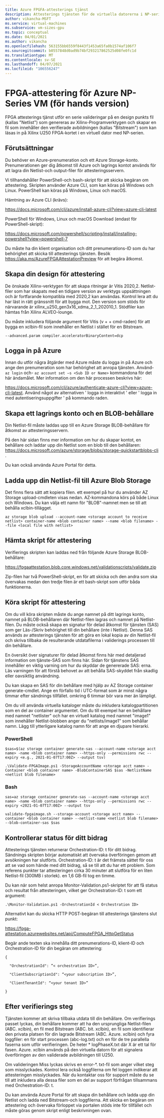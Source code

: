 ```yaml
---
title: Azure FPGFA-attesterings tjänst
description: Attesterings tjänsten för de virtuella datorerna i NP-serien.
author: vikancha-MSFT
ms.service: virtual-machines
ms.subservice: vm-sizes-gpu
ms.topic: conceptual
ms.date: 04/01/2021
ms.author: vikancha
ms.openlocfilehash: 563155bb6559f8443f1453a65fa0b1574af106f7
ms.sourcegitcommit: b0557848d0ad9b74bf293217862525d08fe0fc1d
ms.translationtype: MT
ms.contentlocale: sv-SE
ms.lasthandoff: 04/07/2021
ms.locfileid: "106556247"
---
```

# <a name="fpga-attestation-for-azure-np-series-vms-preview"></a>FPGA-attestering för Azure NP-Series VM (för hands version)

FPGA attesterings tjänst utför en serie valideringar på en design punkts fil (kallas "Netlist") som genereras av Xilinx-Programverktygen och skapar en fil som innehåller den verifierade avbildningen (kallas "Bitstream") som kan läsas in på Xilinx U250 FPGA-kortet i en virtuell dator med NP-serien.  

## <a name="prerequisites"></a>Förutsättningar  

Du behöver en Azure-prenumeration och ett Azure Storage-konto. Prenumerationen ger dig åtkomst till Azure och lagrings kontot används för att lagra din Netlist-och output-filer för attesteringsservern.  

Vi tillhandahåller PowerShell-och bash-skript för att skicka begäran om attestering.   Skripten använder Azure CLI, som kan köras på Windows och Linux. PowerShell kan köras på Windows, Linux och macOS.  

Hämtning av Azure CLI (krävs):  

https://docs.microsoft.com/cli/azure/install-azure-cli?view=azure-cli-latest  

PowerShell för Windows, Linux och macOS Download (endast för PowerShell-skript):  

https://docs.microsoft.com/powershell/scripting/install/installing-powershell?view=powershell-7  

Du måste ha din klient organisation och ditt prenumerations-ID som du har behörighet att skicka till attesterings tjänsten. Besök https://aka.ms/AzureFPGAAttestationPreview för att begära åtkomst. 

## <a name="building-your-design-for-attestation"></a>Skapa din design för attestering  

De önskade Xilinx-verktygen för att skapa ritningar är Vitis 2020,2. Netlist-filer som har skapats med en tidigare version av verktygs uppsättningen och är fortfarande kompatibla med 2020,2 kan användas. Kontrol lera att du har läst in rätt gränssnitt för att bygga mot. Den version som stöds för närvarande är xilinx_u250_gen3x16_xdma_2_1_202010_1. Stödfiler kan hämtas från Xilinx ALVEO-lounge. 

Du måste inkludera följande argument för Vitis (v + + cmd-raden) för att bygga en xclbin-fil som innehåller en Netlist i stället för en Bitstream.   

```--advanced.param compiler.acceleratorBinaryContent=dcp  ```

## <a name="logging-into-azure"></a>Logga in på Azure  

Innan du utför några åtgärder med Azure måste du logga in på Azure och ange den prenumeration som har behörighet att anropa tjänsten. Använd- ```az login``` och- ```az account set –s <Sub ID or Name>``` kommandona för det här ändamålet. Mer information om den här processen beskrivs här:  

https://docs.microsoft.com/cli/azure/authenticate-azure-cli?view=azure-cli-latest. Använd något av alternativen ' logga in interaktivt ' eller ' logga in med autentiseringsuppgifter ' på kommando raden.  

## <a name="creating-a-storage-account-and-blob-container"></a>Skapa ett lagrings konto och en BLOB-behållare  

Din Netlist-fil måste laddas upp till en Azure Storage BLOB-behållare för åtkomst av attesteringsservern.  

På den här sidan finns mer information om hur du skapar kontot, en behållare och laddar upp din Netlist som en blob till den behållaren: https://docs.microsoft.com/azure/storage/blobs/storage-quickstartblobs-cli .  

Du kan också använda Azure Portal för detta.  

## <a name="upload-your-netlist-file-to-azure-blob-storage"></a>Ladda upp din Netlist-fil till Azure Blob Storage  

Det finns flera sätt att kopiera filen. ett exempel på hur du använder AZ Storage upload-cmdleten visas nedan. AZ-kommandona körs på både Linux och Windows. Du kan välja ett namn för "BLOB"-namnet men se till att behålla xclbin-tillägget. 

```az storage blob upload --account-name <storage account to receive netlist> container-name <blob container name> --name <blob filename> --file <local file with netlist>  ```

## <a name="download-the-attestation-scripts"></a>Hämta skript för attestering  

Verifierings skripten kan laddas ned från följande Azure Storage BLOB-behållare:  

https://fpgaattestation.blob.core.windows.net/validationscripts/validate.zip  

Zip-filen har två PowerShell-skript, en för att skicka och den andra som ska övervakas medan den tredje filen är ett bash-skript som utför båda funktionerna.  

## <a name="running-the-attestation-scripts"></a>Köra skript för attestering  

Om du vill köra skripten måste du ange namnet på ditt lagrings konto, namnet på BLOB-behållaren där Netlist-filen lagras och namnet på Netlist-filen. Du måste också skapa en signatur för delad åtkomst för tjänsten (SAS) som ger Läs-/Skriv behörighet till din behållare (inte i Netlist). Denna SAS används av attesterings tjänsten för att göra en lokal kopia av din Netlist-fil och skriva tillbaka de resulterande utdatafilerna i validerings processen till din behållare.  

En översikt över signaturer för delad åtkomst finns här med detaljerad information om tjänste-SAS som finns här. Sidan för tjänstens SAS innehåller en viktig varning om hur du skyddar de genererade SAS: erna.  Läs varningen för att förstå behovet av att behålla SAS-skyddet från skadlig eller oavsiktlig användning.  

Du kan skapa en SAS för din behållare med hjälp av AZ Storage container generate-cmdlet. Ange en förfallo tid i UTC-format som är minst några timmar efter sändnings tillfället. omkring 6 timmar bör vara mer än lämpligt.  

Om du vill använda virtuella kataloger måste du inkludera katalogpartitionen som en del av container argumentet. Om du till exempel har en behållare med namnet "netlister" och har en virtuell katalog med namnet "image1" som innehåller Netlist-blobben anger du "netlists/image1" som behållar namn. Lägg till ytterligare katalog namn för att ange en djupare hierarki. 

### <a name="powershell"></a>PowerShell   

```$sas=$(az storage container generate-sas --account-name <storage acct name> -name <blob container name> --https-only --permissions rwc --expiry <e.g., 2021-01-07T17:00Z> --output tsv)  ```

```.\Validate-FPGAImage.ps1 -StorageAccountName <storage acct name> -Container <blob container name> -BlobContainerSAS $sas -NetlistName <netlist blob filename>  ```

### <a name="bash"></a>Bash  

``` sas=az storage container generate-sas --account-name <storage acct name> -name <blob container name> --https-only --permissions rwc --expiry <2021-01-07T17:00Z> --output tsv  ```

```validate-fpgaimage.sh --storage-account <storage acct name> --container <blob container name> --netlist-name <netlist blob filename> --blob-container-sas $sas ``` 

## <a name="checking-on-the-status-of-your-submission"></a>Kontrollerar status för ditt bidrag  

Attesterings tjänsten returnerar Orchestration-ID: t för ditt bidrag. Sändnings skripten börjar automatiskt att övervaka överföringen genom att avsökningen har slutförts. Orchestration-ID: t är det främsta sättet för oss att se vad som hände med ditt bidrag, så se till att du har ett problem. Som referens punkter tar attesteringen cirka 30 minuter att slutföra för en liten Netlist-fil (300MB i storlek). en 1,6 GB-fil tog en timme. 

Du kan när som helst anropa Monitor-Validation.ps1-skriptet för att få status och resultat från attesteringen, vilket ger Orchestration-ID: t som ett argument:  

```.\Monitor-Validation.ps1 -OrchestrationId < Orchestration ID>  ```

Alternativt kan du skicka HTTP POST-begäran till attesterings tjänstens slut punkt:  

https://fpga-attestation.azurewebsites.net/api/ComputeFPGA_HttpGetStatus  

Begär ande texten ska innehålla ditt prenumerations-ID, klient-ID och Orchestration-ID för din begäran om attestering:  

```
{  

  "OrchestrationId": ”< orchestration ID>”,  

  "ClientSubscriptionId": “<your subscription ID>”,  

  "ClientTenantId": “<your tenant ID>”  

}
```

## <a name="post-validation-steps"></a>Efter verifierings steg

Tjänsten kommer att skriva tillbaka utdata till din behållare. Om verifierings passet lyckas, din behållare kommer att ha den ursprungliga Netlist-filen (ABC. xclbin), en fil med Bitstream (ABC. bit. xclbin), en fil som identifierar den privata platsen för din lagrade Bitstream (ABC. Azure. xclbin) och fyra loggfiler: en för start processen (abc-log.txt) och en för de tre parallella faserna som utför verifieringen. De heter * logPhaseX.txt där X är ett tal för fasen. Azure. xclbin används på den virtuella datorn för att signalera överföringen av den validerade avbildningen till U250. 

Om valideringen Miss lyckas skrivs en error-*. txt-fil som anger vilket steg som misslyckades. Kontrol lera också loggfilerna om fel loggen indikerar att attesteringen misslyckades. När du kontaktar oss för support måste du se till att inkludera alla dessa filer som en del av support förfrågan tillsammans med Orchestration-ID: t.  

Du kan använda Azure Portal för att skapa din behållare och ladda upp din Netlist och ladda ned Bitstream-och loggfilerna. Att skicka en begäran om attestering och övervaka förloppet via portalen stöds inte för tillfället och måste göras genom skript enligt beskrivningen ovan. 

